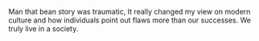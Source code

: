 Man that bean story was traumatic, It really changed my view on modern culture and how individuals point out flaws more than our successes. We truly live in a society.
